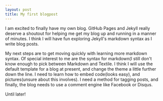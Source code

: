 ```yaml
---
layout: post
title: My first blogpost
---
```


I am excited to finally have my own blog. GitHub Pages and Jekyll really deserve a shoutout for helping me get my blog up and running in a manner of minutes. I think I will have fun exploring Jekyll's markdown syntax as I write blog posts. 

My next steps are to get moving quickly with learning more markdown syntax. Of special interest to me are the syntax for markdown(I still don't know enough to pick between Markdown and Textile. I think I will use the default template for a blog at present, and change the theme a little further down the line. I need to learn how to embed code(looks easy), and pictures(unsure about this involves). I need a method for tagging posts, and finally, the blog needs to use a comment engine like Facebook or Disqus.

Until later!
